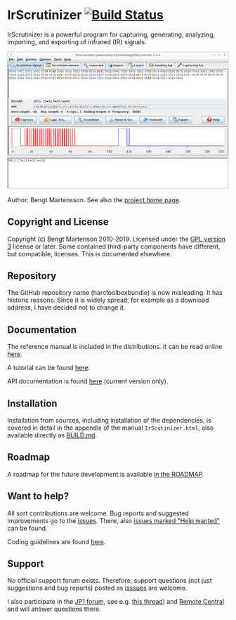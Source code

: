 # IrScrutinizer [![Build Status](https://travis-ci.org/bengtmartensson/harctoolboxbundle.svg?branch=unbundling)](https://travis-ci.org/bengtmartensson/harctoolboxbundle)
IrScrutinizer is a powerful program for capturing, generating,
analyzing, importing, and exporting of infrared (IR) signals.

![](screenshot.png)

Author: Bengt Martensson.
See also the [project home page](http://www.harctoolbox.org).

## Copyright and License

Copyright (c) Bengt Martenson 2010-2019.
Licensed under the [GPL version 3](http://www.gnu.org/licenses/gpl.html) license or later.
Some contained third-party components have different, but compatible, licenses. This is documented elsewhere.

## Repository

The GitHub repository name (harctoolboxbundle) is now misleading.
It has historic reasons. Since it is widely spread, for example as a download address,
I have decided not to change it.

## Documentation
The reference manual is included in the distributions.
It can be read online [here](http://www.harctoolbox.org/IrScrutinizer.html).

A tutorial can be found [here](http://www.hifi-remote.com/wiki/index.php?title=IrScrutinizer_Guide).

API documentation is found [here](https://bengtmartensson.github.io/harctoolboxbundle/)
(current version only).

## Installation

Installation from sources, including installation of the dependencies, is covered in detail in the
appendix of the manual `IrScutinizer.html`,
also available directly as [BUILD.md](https://github.com/bengtmartensson/harctoolboxbundle/blob/master/BUILD.md).

## Roadmap

A roadmap for the future development is available [in the ROADMAP](ROADMAP.md).

## Want to help?

All sort contributions are welcome. Bug reports and suggested improvements go to the
[issues](https://github.com/bengtmartensson/harctoolboxbundle/issues). There,
also [issues marked "Help wanted"](https://github.com/bengtmartensson/harctoolboxbundle/issues?q=is%3Aopen+is%3Aissue+label%3A%22help+wanted%22)
can be found.

Coding guidelines are found [here](CONTRIBUTING.md).

## Support

No official support forum exists. Therefore, support questions (not just suggestions and bug reports)
posted as [isssues](https://github.com/bengtmartensson/harctoolboxbundle/issues) are welcome.

I also participate in the [JP1 forum](http://www.hifi-remote.com/forums/), see e.g.
[this thread](http://www.hifi-remote.com/forums/viewtopic.php?t=14986)) and
[Remote Central](http://www.remotecentral.com/cgi-bin/mboard/forums.cgi) and will answer questions there.
